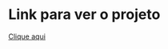 # Link para ver o projeto

<a href = "https://danielsheis.github.io/Decodificador_de_texto/" target = "_blank"> Clique aqui </a>
